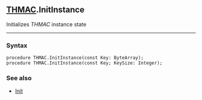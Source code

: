 ## [THMAC](../thmac.md).InitInstance

Initializes *THMAC* instance state

---
### Syntax
```delphi
procedure THMAC.InitInstance(const Key: ByteArray);
procedure THMAC.InitInstance(const Key; KeySize: Integer);
```

### See also
*   [Init](init.md)
